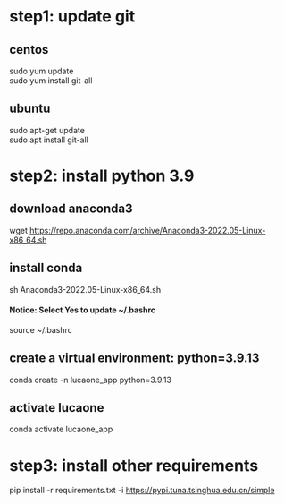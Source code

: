 # step1: update git     
## centos     
sudo yum update     
sudo yum install git-all     

## ubuntu     
sudo apt-get update     
sudo apt install git-all     

# step2: install python 3.9     
## download anaconda3     
wget https://repo.anaconda.com/archive/Anaconda3-2022.05-Linux-x86_64.sh     

## install conda     
sh Anaconda3-2022.05-Linux-x86_64.sh     
#### Notice: Select Yes to update ~/.bashrc      
source ~/.bashrc     

## create a virtual environment: python=3.9.13     
conda create -n lucaone_app python=3.9.13     


## activate lucaone      
conda activate lucaone_app

# step3:  install other requirements       
pip install -r requirements.txt -i https://pypi.tuna.tsinghua.edu.cn/simple       